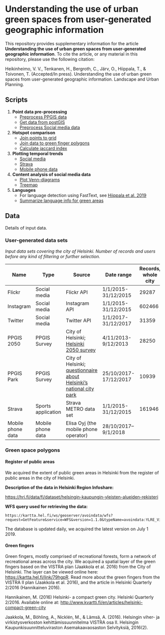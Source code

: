 # Understanding the use of urban green spaces from user-generated geographic information

This repository provides supplementary information for the article **Understanding the use of urban green spaces from user-generated geographic information**. 
To cite the article, or any material in this repository, please use the following citation:

Heikinheimo, V. V., Tenkanen, H., Bergroth, C., Järv, O., Hiippala, T., & Toivonen, T. (Accepted/In press). Understanding the use of urban green spaces from user-generated geographic information. Landscape and Urban Planning. 


## Scripts

1. **Point data pre-processing**
    * [Preprocess PPGIS data](scripts/preprocess_ppgis.py)
    * [Get data from postGIS](scripts/get_postgis_data.py)
    * [Preprocess Social media data](scripts/preprocess_socialmedia.py)
2. **Hotspot comparison**
    * [Join points to grid](scripts/data_to_grid.py) 
    * [Join data to green finger polygons](scripts/data_to_greenfingers.py)
    * [Calculate jaccard index](scripts/calculate_jaccard_quantiles.py)
3. **Plotting temporal trends**
    * [Social media](scripts/plot_temporal_social_media.py) 
    * [Strava](scripts/plot_temporal_strava.py)
    * [Mobile phone data](scripts/plot_temporal_mobilephone.py)
4. **Content analysis of social media data**
    * [Plot Venn-diagrams](scripts/plot_venndiagram.py)
    * [Treemap](scripts/plot_treemap.py)
5. **Languages**
    * For language detection using FastText, see [Hiippala et al. 2019](https://doi.org/10.1093/llc/fqy049)
    * [Summarize language info for green areas](scripts/summarize_languages.py)

## Data

Details of input data. 

### User-generated data sets

*Input data sets covering the city of Helsinki. Number of records and users before any kind of filtering or further selection.*


|    Name                 |    Type                  |    Source                                                                   |    Date range                    |    Records, whole city    |    Users, whole city    |
|-------------------------|--------------------------|-----------------------------------------------------------------------------|----------------------------------|---------------------------|-------------------------|
|    Flickr               |    Social media          |    Flickr API                                                               |    1/1/2015-31/12/2015           |    29287                  |    902                  |
|    Instagram            |    Social media          |    Instagram API                                                            |    1/1/2015-31/12/2015           |    602466                 |    113754               |
|    Twitter              |    Social media          |    Twitter API                                                              |    1/1/2017-31/12/2017           |    31359                  |    5386                 |
|    PPGIS 2050           |    PPGIS Survey          |    City of Helsinki;    [Helsinki 2050 survey](https://hri.fi/data/en_GB/dataset/helsinki-2050-kyselyn-vastaukset)                                |    4/11/2013-9/12/2013           |    28250                  |    2588                 |
|    PPGIS Park           |    PPGIS Survey          |    City of Helsinki; [questionnaire about Helsinki’s   national city park](https://hri.fi/data/en_GB/dataset/helsingin-kansallinen-kaupunkipuisto-kyselyn-vastaukset)    |         25/10/2017-17/12/2017    |    10939                  |    1385                 |
|    Strava               |    Sports application    |    Strava METRO data set                                                    |    1/1/2015-31/12/2015           |    161946                 |    4044                 |
|    Mobile phone data    |    Mobile phone data     |    Elisa Oyj (the mobile phone operator)                                                   |    28/10/2017–9/1/2018           |                           |                         |

### Green space polygons 

#### Register of public areas

We acquired the extent of public green areas in Helsinki from the register of public areas in the city of Helsinki.

**Description of the data in Helsinki Region Infoshare:**

https://hri.fi/data/fi/dataset/helsingin-kaupungin-yleisten-alueiden-rekisteri

**WFS query used for retrieving the data:**
```
https://kartta.hel.fi/ws/geoserver/avoindata/wfs?request=GetFeature&service=WFS&version=1.1.0&typeName=avoindata:YLRE_Viheralue_alue&outputFormat=kml
```
The database is updated daily, we acquired the latest version on July 1 2019.


#### Green fingers

Green fingers, mostly comprised of recreational forests, form a network of recreational areas across the city.
We acquired a spatial layer of the green fingers based on the VISTRA plan (Jaakkola et al. 2016) from the City of Helsinki. The layer can be viewed online here: https://kartta.hel.fi/link/79hgpR. Read more about the green fingers from the VISTRA II plan (Jaakkola et al. 2016), and the article in Helsinki Quarterly 2/2016 (Hannikainen 2016).

Hannikainen, M. (2016) Helsinki- a compact green city. Helsinki Quarterly 2/2016. Available online at:
http://www.kvartti.fi/en/articles/helsinki-compact-green-city

Jaakkola, M., Böhling, A., Nicklén, M., & Lämsä, A. (2016). Helsingin viher- ja virkistysverkoston kehittämissuunnitelma VISTRA osa II. Helsingin Kaupunkisuunnitteluviraston Asemakaavaosaston Selvityksiä, 2016(2).



